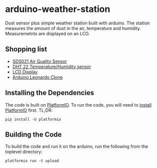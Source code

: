 # arduino-weather-station
Dust sensor plus simple weather station built with arduino.
The station measures the amount of dust in the air, temperature and humidity.
Measuremetnts are displayed on an LCD.

## Shopping list
* [SDS021 Air Quality Sensor](https://www.aliexpress.com/wholesale?catId=0&initiative_id=SB_20180222113508&SearchText=SDS021)
* [DHT 22 Temperature/Humidity sensor](http://www.santy.cz/senzory-c24/sa0306-i329/)
* [LCD Display](http://www.santy.cz/zobrazovace-c7/lcd-1602-yellow-i2c-i171/)
* [Arduino Leonardo Clone](http://www.santy.cz/arduino-usb-c15/arduino-leonardo-atmel-i59/)

## Installing the Dependencies
The code is built on [PlatformIO](https://platformio.org/). To run the code, you will need to
[install PlatformIO](http://docs.platformio.org/en/latest/installation.html) first. TL;DR:
```
pip install -U platformio
```

## Building the Code
To build the code and run it on the arduino, run the following from the toplevel directory:
```
platformio run -t upload
```

